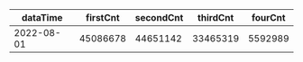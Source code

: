 |dataTime|firstCnt|secondCnt|thirdCnt|fourCnt|
|-|-|-|-|-|
|2022-08-01|45086678|44651142|33465319|5592989|